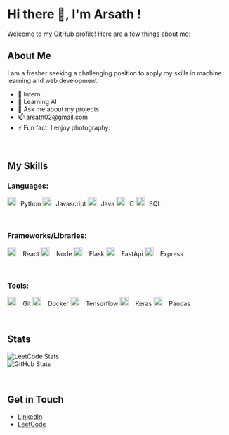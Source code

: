 # Hi there 👋, I'm Arsath !

Welcome to my GitHub profile! Here are a few things about me:

## About Me
I am a fresher seeking a challenging position to apply my skills in machine learning and web development.

- 🔭 Intern  
- 🌱 Learning AI  
- 💬 Ask me about my projects  
- 📫 arsath02@gmail.com  
- ⚡ Fun fact: I enjoy photography.  

<br> <!-- Adds a line break for spacing -->

## My Skills

### Languages:
<img src="https://cdn.jsdelivr.net/gh/devicons/devicon/icons/python/python-original.svg" alt="Python" width="20" height="20" style="margin-right: 10px;"/>Python
<img src="https://cdn.jsdelivr.net/gh/devicons/devicon/icons/javascript/javascript-original.svg" alt="JavaScript" width="20" height="20" style="margin-right: 10px;"/>Javascript
<img src="https://cdn.jsdelivr.net/gh/devicons/devicon/icons/java/java-original.svg" alt="Java" width="20" height="20" style="margin-right: 10px;"/>Java
<img src="https://cdn.jsdelivr.net/gh/devicons/devicon/icons/c/c-original.svg" alt="C" width="20" height="20" style="margin-right: 10px;"/>C
<img src="https://cdn.jsdelivr.net/gh/devicons/devicon/icons/mysql/mysql-original.svg" alt="SQL" width="20" height="20" style="margin-right: 10px;"/>SQL

<br> <!-- Adds a line break for spacing -->

### Frameworks/Libraries:
<img src="https://cdn.jsdelivr.net/gh/devicons/devicon/icons/react/react-original.svg" alt="React" width="20" height="20" style="margin-right: 15px;"/>React
<img src="https://cdn.jsdelivr.net/gh/devicons/devicon/icons/nodejs/nodejs-original.svg" alt="Node.js" width="20" height="20" style="margin-right: 15px;"/>Node
<img src="https://cdn.jsdelivr.net/gh/devicons/devicon/icons/flask/flask-original.svg" alt="Flask" width="20" height="20" style="margin-right: 15px;"/>Flask
<img src="https://cdn.jsdelivr.net/gh/devicons/devicon/icons/fastapi/fastapi-original.svg" alt="FastAPI" width="20" height="20" style="margin-right: 15px;"/>FastApi
<img src="https://cdn.jsdelivr.net/gh/devicons/devicon/icons/express/express-original.svg" alt="Express" width="20" height="20" style="margin-right: 15px;"/>Express

<br> <!-- Adds a line break for spacing -->

### Tools:
<img src="https://cdn.jsdelivr.net/gh/devicons/devicon/icons/git/git-original.svg" alt="Git" width="20" height="20" style="margin-right: 15px;"/>Git
<img src="https://cdn.jsdelivr.net/gh/devicons/devicon/icons/docker/docker-original.svg" alt="Docker" width="20" height="20" style="margin-right: 15px;"/>Docker
<img src="https://cdn.jsdelivr.net/gh/devicons/devicon/icons/tensorflow/tensorflow-original.svg" alt="TensorFlow" width="20" height="20" style="margin-right: 15px;"/>Tensorflow
<img src="https://cdn.jsdelivr.net/gh/devicons/devicon/icons/keras/keras-original.svg" alt="Keras" width="20" height="20" style="margin-right: 15px;"/>Keras
<img src="https://cdn.jsdelivr.net/gh/devicons/devicon/icons/pandas/pandas-original.svg" alt="Pandas" width="20" height="20" style="margin-right: 15px;"/>Pandas

<br> <!-- Adds a line break for spacing -->

## Stats
![LeetCode Stats](https://leetcard.jacoblin.cool/arsath-02)  
![GitHub Stats](https://github-readme-stats.vercel.app/api?username=arsath-02&show_icons=true&theme=radical)

<br> <!-- Adds a line break for spacing -->

## Get in Touch
- [LinkedIn](https://www.linkedin.com/in/arsath02/)  
- [LeetCode](https://leetcode.com/u/arsath-02/)  
